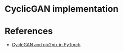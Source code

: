 # **CyclicGAN implementation**

# **References**

* [CycleGAN and pix2pix in PyTorch](https://github.com/junyanz/pytorch-CycleGAN-and-pix2pix/blob/master/pix2pix.ipynb)

